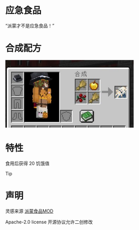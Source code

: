 # 应急食品

“派蒙才不是应急食品！”

# 合成配方

<img src="/food/paimon/craft.jpg" width="400px" />

# 特性

食用后获得 20 饥饿值

> [!tip]
>
> # 声明
>
> 灵感来源 [派蒙食品MOD](https://github.com/Dabai1025/PaimonFood)
>
> Apache-2.0 license 开源协议允许二创修改